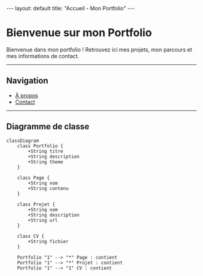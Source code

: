 <head>
<script type="module" src="https://cdn.jsdelivr.net/npm/mermaid/dist/mermaid.esm.min.mjs"></script>
<script>
    mermaid.initialize({ startOnLoad: true });
</script>
</head>
---
layout: default
title: "Accueil - Mon Portfolio"
---

# Bienvenue sur mon Portfolio

Bienvenue dans mon portfolio ! Retrouvez ici mes projets, mon parcours et mes informations de contact.

---

## Navigation
- [À propos](about.md)
- [Contact](contact.md)

---

## Diagramme de classe

```mermaid
classDiagram
    class Portfolio {
        +String titre
        +String description
        +String theme
    }

    class Page {
        +String nom
        +String contenu
    }

    class Projet {
        +String nom
        +String description
        +String url
    }

    class CV {
        +String fichier
    }

    Portfolio "1" --> "*" Page : contient
    Portfolio "1" --> "*" Projet : contient
    Portfolio "1" --> "1" CV : contient

